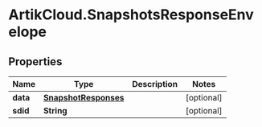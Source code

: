 # ArtikCloud.SnapshotsResponseEnvelope

## Properties
Name | Type | Description | Notes
------------ | ------------- | ------------- | -------------
**data** | [**SnapshotResponses**](SnapshotResponses.md) |  | [optional] 
**sdid** | **String** |  | [optional] 



